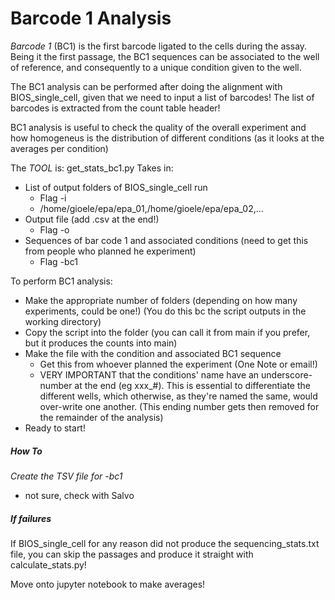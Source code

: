 # Barcode 1 Analysis

*Barcode 1* (BC1) is the first barcode ligated to the cells during the assay. Being it the first passage, the BC1 sequences can be associated to the well of reference, and consequently to a unique condition given to the well.

The BC1 analysis can be performed after doing the alignment with BIOS_single_cell, given that we need to input a list of barcodes! The list of barcodes is extracted from the count table header!

BC1 analysis is useful to check the quality of the overall experiment and how homogeneus is the distribution of different conditions (as it looks at the averages per condition)


The *TOOL* is: get_stats_bc1.py
Takes in:
- List of output folders of BIOS_single_cell run 
	+ Flag -i 
	+ /home/gioele/epa/epa_01,/home/gioele/epa/epa_02,...
- Output file (add .csv at the end!)
	+ Flag -o
- Sequences of bar code 1 and associated conditions (need to get this from people who planned he experiment)
	+ Flag -bc1



To perform BC1 analysis:
- Make the appropriate number of folders (depending on how many experiments, could be one!) (You do this bc the script outputs in the working directory)
- Copy the script into the folder (you can call it from main if you prefer, but it produces the counts into main)
- Make the file with the condition and associated BC1 sequence
	+ Get this from whoever planned the experiment (One Note or email!)
	+ VERY IMPORTANT that the conditions' name have an underscore-number at the end (eg xxx_#). This is essential to differentiate the different wells, which otherwise, as they're named the same, would over-write one another. (This ending number gets then removed for the remainder of the analysis)
- Ready to start!



##### How To
*Create the TSV file for -bc1*
- not sure, check with Salvo



##### If failures
If BIOS_single_cell for any reason did not produce the sequencing_stats.txt file, you can skip the passages and produce it straight with calculate_stats.py!







Move onto jupyter notebook to make averages!















